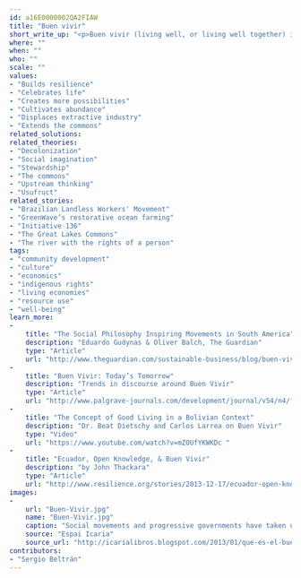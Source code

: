 ```yaml
---
id: a16E0000002QA2FIAW
title: "Buen vivir"
short_write_up: "<p>Buen vivir (living well, or living well together) is an indigenous Latin American term describing alternatives to development rooted in community, ecology, culture, and a spiritual connection to the land. The concept is radically different from the modern economistic view: whereas homo economicus sees nature as a resource to be exploited, even destroyed, for profit, the convivial buenviviente sees other species, as well as forests and rivers, as having the same rights to prosper that she does. The concept has been taken up by social movements and progressive governments across the Americas, serving as a philosophical and cosmological foundation for developing new and better ways of living well together.</p>"
where: ""
when: ""
who: ""
scale: ""
values:
- "Builds resilience"
- "Celebrates life"
- "Creates more possibilities"
- "Cultivates abundance"
- "Displaces extractive industry"
- "Extends the commons"
related_solutions:
related_theories:
- "Decolonization"
- "Social imagination"
- "Stewardship"
- "The commons"
- "Upstream thinking"
- "Usufruct"
related_stories:
- "Brazilian Landless Workers' Movement"
- "GreenWave’s restorative ocean farming"
- "Initiative 136"
- "The Great Lakes Commons"
- "The river with the rights of a person"
tags:
- "community development"
- "culture"
- "economics"
- "indigenous rights"
- "living economies"
- "resource use"
- "well-being"
learn_more:
-
    title: "The Social Philosophy Inspiring Movements in South America"
    description: "Eduardo Gudynas & Oliver Balch, The Guardian"
    type: "Article"
    url: "http://www.theguardian.com/sustainable-business/blog/buen-vivir-philosophy-south-america-eduardo-gudynas "
-
    title: "Buen Vivir: Today’s Tomorrow"
    description: "Trends in discourse around Buen Vivir"
    type: "Article"
    url: "http://www.palgrave-journals.com/development/journal/v54/n4/full/dev201186a.html "
-
    title: "The Concept of Good Living in a Bolivian Context"
    description: "Dr. Beat Dietschy and Carlos Larrea on Buen Vivir"
    type: "Video"
    url: "https://www.youtube.com/watch?v=mZOUfYKWKDc "
-
    title: "Ecuador, Open Knowledge, & Buen Vivir"
    description: "by John Thackara"
    type: "Article"
    url: "http://www.resilience.org/stories/2013-12-17/ecuador-open-knowledge-and-buen-vivir"
images:
-
    url: "Buen-Vivir.jpg"
    name: "Buen-Vivir.jpg"
    caption: "Social movements and progressive governments have taken up the concept of Buen vivir as a philosophical and cosmological foundation for developing new and better ways of living well together."
    source: "Espai Icaria"
    source_url: "http://icarialibros.blogspot.com/2013/01/que-es-el-buen-vivir-aprendiendo-del-sur.html"
contributors:
- "Sergio Beltrán"
---
```

